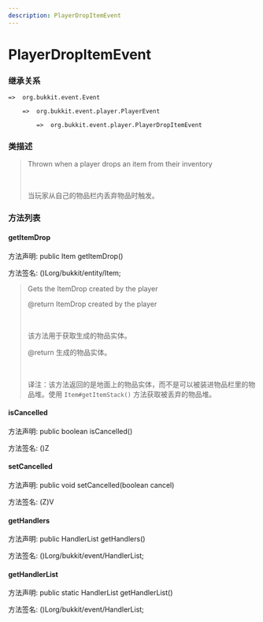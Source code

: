 ```yaml
---
description: PlayerDropItemEvent
---
```


# PlayerDropItemEvent

### 继承关系

    =>  org.bukkit.event.Event

        =>  org.bukkit.event.player.PlayerEvent

            =>  org.bukkit.event.player.PlayerDropItemEvent

### 类描述

> Thrown when a player drops an item from their inventory
> 
> <br>
> 
> 当玩家从自己的物品栏内丢弃物品时触发。

### 方法列表

#### getItemDrop

方法声明: public Item getItemDrop()

方法签名: ()Lorg/bukkit/entity/Item;

> Gets the ItemDrop created by the player
> 
> @return ItemDrop created by the player
> 
> <br>
> 
> 该方法用于获取生成的物品实体。
> 
> @return 生成的物品实体。
> 
> <br>
> 
> 译注：该方法返回的是地面上的物品实体，而不是可以被装进物品栏里的物品堆。使用 `Item#getItemStack()` 方法获取被丢弃的物品堆。

#### isCancelled

方法声明: public boolean isCancelled()

方法签名: ()Z

#### setCancelled

方法声明: public void setCancelled(boolean cancel)

方法签名: (Z)V

#### getHandlers

方法声明: public HandlerList getHandlers()

方法签名: ()Lorg/bukkit/event/HandlerList;

#### getHandlerList

方法声明: public static HandlerList getHandlerList()

方法签名: ()Lorg/bukkit/event/HandlerList;